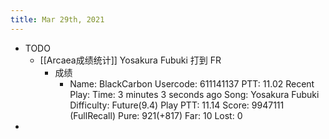 ```yaml
---
title: Mar 29th, 2021
---
```


- TODO
	- [[Arcaea成绩统计]] Yosakura Fubuki 打到 FR
		- 成绩
			- Name: BlackCarbon
			  Usercode: 611141137
			  PTT: 11.02
			  Recent Play:
			  Time: 3 minutes 3 seconds ago
			  Song: Yosakura Fubuki
			  Difficulty: Future(9.4)
			  Play PTT: 11.14
			  Score: 9947111 (FullRecall)
			  Pure: 921(+817)
			  Far: 10
			  Lost: 0
-